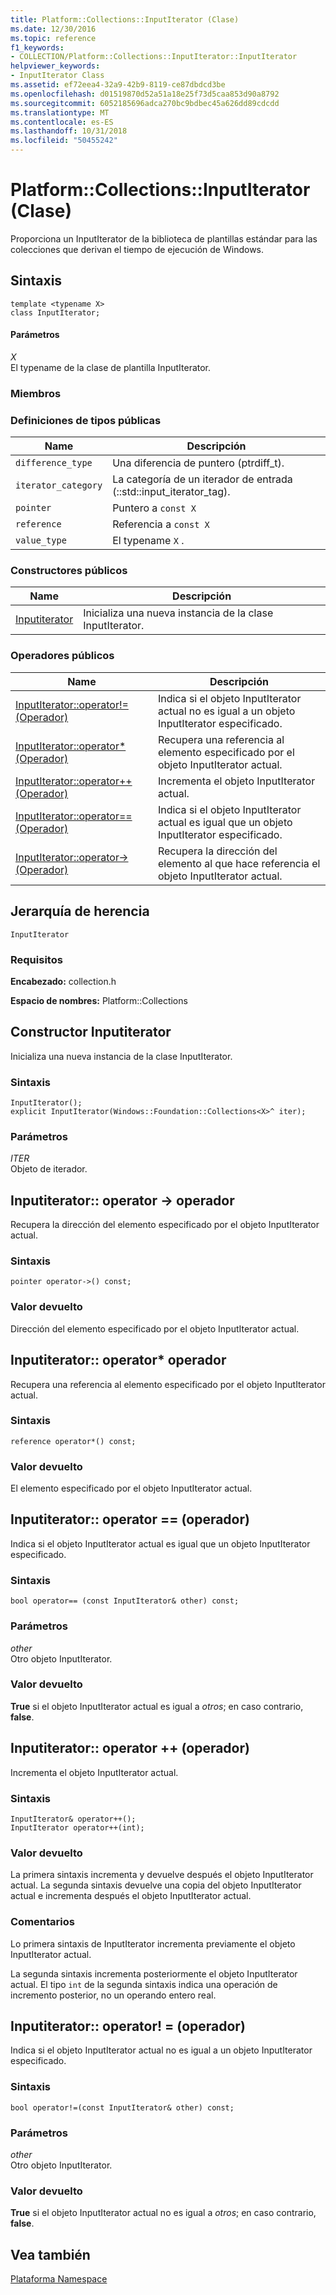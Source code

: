 ```yaml
---
title: Platform::Collections::InputIterator (Clase)
ms.date: 12/30/2016
ms.topic: reference
f1_keywords:
- COLLECTION/Platform::Collections::InputIterator::InputIterator
helpviewer_keywords:
- InputIterator Class
ms.assetid: ef72eea4-32a9-42b9-8119-ce87dbdcd3be
ms.openlocfilehash: d01519870d52a51a18e25f73d5caa853d90a8792
ms.sourcegitcommit: 6052185696adca270bc9bdbec45a626dd89cdcdd
ms.translationtype: MT
ms.contentlocale: es-ES
ms.lasthandoff: 10/31/2018
ms.locfileid: "50455242"
---
```

# <a name="platformcollectionsinputiterator-class"></a>Platform::Collections::InputIterator (Clase)

Proporciona un InputIterator de la biblioteca de plantillas estándar para las colecciones que derivan el tiempo de ejecución de Windows.

## <a name="syntax"></a>Sintaxis

```
template <typename X>
class InputIterator;
```

#### <a name="parameters"></a>Parámetros

*X*<br/>
El typename de la clase de plantilla InputIterator.

### <a name="members"></a>Miembros

### <a name="public-typedefs"></a>Definiciones de tipos públicas

|Name|Descripción|
|----------|-----------------|
|`difference_type`|Una diferencia de puntero (ptrdiff_t).|
|`iterator_category`|La categoría de un iterador de entrada (::std::input_iterator_tag).|
|`pointer`|Puntero a `const X`|
|`reference`|Referencia a `const X`|
|`value_type`|El typename `X` .|

### <a name="public-constructors"></a>Constructores públicos

|Name|Descripción|
|----------|-----------------|
|[Inputiterator](#ctor)|Inicializa una nueva instancia de la clase InputIterator.|

### <a name="public-operators"></a>Operadores públicos

|Name|Descripción|
|----------|-----------------|
|[InputIterator::operator!= (Operador)](#operator-inequality)|Indica si el objeto InputIterator actual no es igual a un objeto InputIterator especificado.|
|[InputIterator::operator* (Operador)](#operator-decrement)|Recupera una referencia al elemento especificado por el objeto InputIterator actual.|
|[InputIterator::operator++ (Operador)](#operator-increment)|Incrementa el objeto InputIterator actual.|
|[InputIterator::operator== (Operador)](#operator-equality)|Indica si el objeto InputIterator actual es igual que un objeto InputIterator especificado.|
|[InputIterator::operator-> (Operador)](#operator-arrow)|Recupera la dirección del elemento al que hace referencia el objeto InputIterator actual.|

## <a name="inheritance-hierarchy"></a>Jerarquía de herencia

`InputIterator`

### <a name="requirements"></a>Requisitos

**Encabezado:** collection.h

**Espacio de nombres:** Platform::Collections

## <a name="ctor"></a>  Constructor Inputiterator

Inicializa una nueva instancia de la clase InputIterator.

### <a name="syntax"></a>Sintaxis

```
InputIterator();
explicit InputIterator(Windows::Foundation::Collections<X>^ iter);
```

### <a name="parameters"></a>Parámetros

*ITER*<br/>
Objeto de iterador.

## <a name="operator-arrow"></a>  Inputiterator:: operator -&gt; operador

Recupera la dirección del elemento especificado por el objeto InputIterator actual.

### <a name="syntax"></a>Sintaxis

```
pointer operator->() const;
```

### <a name="return-value"></a>Valor devuelto

Dirección del elemento especificado por el objeto InputIterator actual.

## <a name="operator-dereference"></a>  Inputiterator:: operator\* operador

Recupera una referencia al elemento especificado por el objeto InputIterator actual.

### <a name="syntax"></a>Sintaxis

```
reference operator*() const;
```

### <a name="return-value"></a>Valor devuelto

El elemento especificado por el objeto InputIterator actual.

## <a name="operator-equality"></a>  Inputiterator:: operator == (operador)

Indica si el objeto InputIterator actual es igual que un objeto InputIterator especificado.

### <a name="syntax"></a>Sintaxis

```
bool operator== (const InputIterator& other) const;
```

### <a name="parameters"></a>Parámetros

*other*<br/>
Otro objeto InputIterator.

### <a name="return-value"></a>Valor devuelto

**True** si el objeto InputIterator actual es igual a *otros*; en caso contrario, **false**.

## <a name="operator-increment"></a>  Inputiterator:: operator ++ (operador)

Incrementa el objeto InputIterator actual.

### <a name="syntax"></a>Sintaxis

```
InputIterator& operator++();
InputIterator operator++(int);
```

### <a name="return-value"></a>Valor devuelto

La primera sintaxis incrementa y devuelve después el objeto InputIterator actual. La segunda sintaxis devuelve una copia del objeto InputIterator actual e incrementa después el objeto InputIterator actual.

### <a name="remarks"></a>Comentarios

Lo primera sintaxis de InputIterator incrementa previamente el objeto InputIterator actual.

La segunda sintaxis incrementa posteriormente el objeto InputIterator actual. El tipo `int` de la segunda sintaxis indica una operación de incremento posterior, no un operando entero real.

## <a name="operator-inequality"></a>  Inputiterator:: operator! = (operador)

Indica si el objeto InputIterator actual no es igual a un objeto InputIterator especificado.

### <a name="syntax"></a>Sintaxis

```
bool operator!=(const InputIterator& other) const;
```

### <a name="parameters"></a>Parámetros

*other*<br/>
Otro objeto InputIterator.

### <a name="return-value"></a>Valor devuelto

**True** si el objeto InputIterator actual no es igual a *otros*; en caso contrario, **false**.

## <a name="see-also"></a>Vea también

[Plataforma Namespace](platform-namespace-c-cx.md)